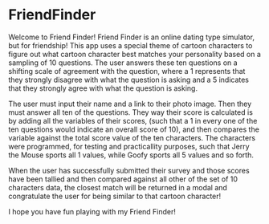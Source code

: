 # FriendFinder

Welcome to Friend Finder! Friend Finder is an online dating type simulator, but for friendship! This app uses a special theme of cartoon characters to figure out what cartoon character best matches your personality based on a sampling of 10 questions. The user answers these ten questions on a shifting scale of agreement with the question, where a 1 represents that they strongly disagree with what the question is asking and a 5 indicates that they strongly agree with what the question is asking.

The user must input their name and a link to their photo image. Then they must answer all ten of the questions. They way their score is calculated is by adding all the variables of their scores, (such that a 1 in every one of the ten questions would indicate an overall score of 10), and then compares the variable against the total score value of the ten characters. The characters were programmed, for testing and practicallity purposes, such that Jerry the Mouse sports all 1 values, while Goofy sports all 5 values and so forth. 

When the user has successfully submitted their survey and those scores have been tallied and then compared against all other of the set of 10 characters data, the closest match will be returned in a modal and congratulate the user for being similar to that cartoon character!

I hope you have fun playing with my Friend Finder!